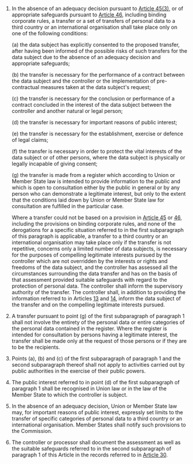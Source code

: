 1. In the absence of an adequacy decision pursuant to [Article 45(3)](/gdpr/articles/45-transfers-adequacy-decision/), or of appropriate safeguards pursuant to [Article 46](/gdpr/articles/46-transfers-safeguards/), including binding corporate rules, a transfer or a set of transfers of personal data to a third country or an international organisation shall take place only on one of the following conditions:

    (a) the data subject has explicitly consented to the proposed transfer, after having been informed of the possible risks of such transfers for the data subject due to the absence of an adequacy decision and appropriate safeguards;

    (b) the transfer is necessary for the performance of a contract between the data subject and the controller or the implementation of pre-contractual measures taken at the data subject's request;

    &#40;c) the transfer is necessary for the conclusion or performance of a contract concluded in the interest of the data subject between the controller and another natural or legal person;

    (d) the transfer is necessary for important reasons of public interest;

    (e) the transfer is necessary for the establishment, exercise or defence of legal claims;

    (f) the transfer is necessary in order to protect the vital interests of the data subject or of other persons, where the data subject is physically or legally incapable of giving consent;

    (g) the transfer is made from a register which according to Union or Member State law is intended to provide information to the public and which is open to consultation either by the public in general or by any person who can demonstrate a legitimate interest, but only to the extent that the conditions laid down by Union or Member State law for consultation are fulfilled in the particular case.

    Where a transfer could not be based on a provision in [Article 45](/gdpr/articles/45-transfers-adequacy-decision/) or [46](/gdpr/articles/46-transfers-safeguards/), including the provisions on binding corporate rules, and none of the derogations for a specific situation referred to in the first subparagraph of this paragraph is applicable, a transfer to a third country or an international organisation may take place only if the transfer is not repetitive, concerns only a limited number of data subjects, is necessary for the purposes of compelling legitimate interests pursued by the controller which are not overridden by the interests or rights and freedoms of the data subject, and the controller has assessed all the circumstances surrounding the data transfer and has on the basis of that assessment provided suitable safeguards with regard to the protection of personal data. The controller shall inform the supervisory authority of the transfer. The controller shall, in addition to providing the information referred to in Articles [13](/gdpr/articles/13-information-to-be-provided/) and [14](/gdpr/articles/14-information-provided-third-party/), inform the data subject of the transfer and on the compelling legitimate interests pursued.

2. A transfer pursuant to point (g) of the first subparagraph of paragraph 1 shall not involve the entirety of the personal data or entire categories of the personal data contained in the register. Where the register is intended for consultation by persons having a legitimate interest, the transfer shall be made only at the request of those persons or if they are to be the recipients.

3. Points (a), (b) and &#40;c) of the first subparagraph of paragraph 1 and the second subparagraph thereof shall not apply to activities carried out by public authorities in the exercise of their public powers.

4. The public interest referred to in point (d) of the first subparagraph of paragraph 1 shall be recognised in Union law or in the law of the Member State to which the controller is subject.

5. In the absence of an adequacy decision, Union or Member State law may, for important reasons of public interest, expressly set limits to the transfer of specific categories of personal data to a third country or an international organisation. Member States shall notify such provisions to the Commission.

6. The controller or processor shall document the assessment as well as the suitable safeguards referred to in the second subparagraph of paragraph 1 of this Article in the records referred to in [Article 30](/gdpr/articles/30-processing-records/).
